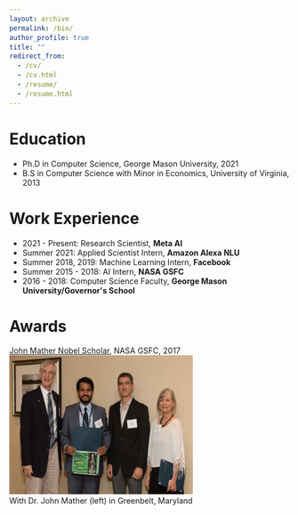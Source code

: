 ```yaml
---
layout: archive
permalink: /bio/
author_profile: true
title: ""
redirect_from: 
  - /cv/
  - /cv.html
  - /resume/
  - /resume.html
---
```


Education
======
* Ph.D in Computer Science, George Mason University, 2021
* B.S in Computer Science with Minor in Economics, University of Virginia, 2013

Work Experience
======
* 2021 - Present: Research Scientist, **Meta AI**
* Summer 2021: Applied Scientist Intern, **Amazon Alexa NLU**
* Summer 2018, 2019: Machine Learning Intern, **Facebook**
* Summer 2015 - 2018: AI Intern, **NASA GSFC**
* 2016 - 2018: Computer Science Faculty, **George Mason University/Governor's School**

Awards
======
[John Mather Nobel Scholar](https://spacegrant.org/programs/john-mather/john-mather-2017/), NASA GSFC, 2017\
<img src='/images/jmns.jpg' width="330" height="250">\
With Dr. John Mather (left) in Greenbelt, Maryland
